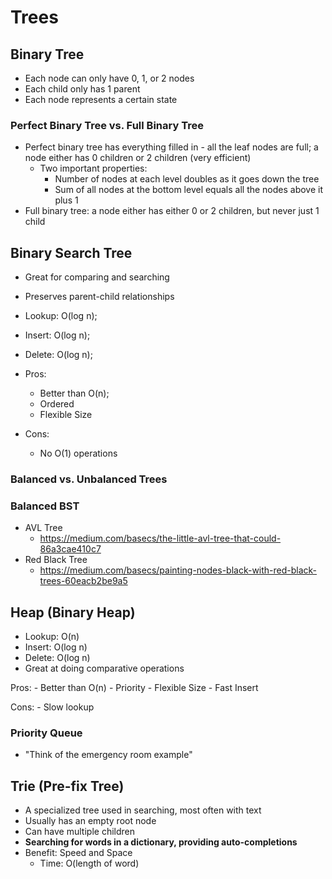 # Trees 

## Binary Tree 
  - Each node can only have 0, 1, or 2 nodes
  - Each child only has 1 parent 
  - Each node represents a certain state 

### Perfect Binary Tree vs. Full Binary Tree
  - Perfect binary tree has everything filled in - all the leaf nodes are full; a node either has 0 children or 2 children (very efficient)
    - Two important properties:
      - Number of nodes at each level doubles as it goes down the tree 
      - Sum of all nodes at the bottom level equals all the nodes above it plus 1
  - Full binary tree: a node either has either 0 or 2 children, but never just 1 child 

## Binary Search Tree
  - Great for comparing and searching
  - Preserves parent-child relationships
  - Lookup: O(log n);
  - Insert: O(log n);
  - Delete: O(log n);

  - Pros:
    - Better than O(n);
    - Ordered
    - Flexible Size 
  - Cons:
    - No O(1) operations 

### Balanced vs. Unbalanced Trees

### Balanced BST
  - AVL Tree
    - https://medium.com/basecs/the-little-avl-tree-that-could-86a3cae410c7
  - Red Black Tree 
    - https://medium.com/basecs/painting-nodes-black-with-red-black-trees-60eacb2be9a5

## Heap (Binary Heap)
  - Lookup: O(n)
  - Insert: O(log n)
  - Delete: O(log n)
  - Great at doing comparative operations

  Pros:
    - Better than O(n)
    - Priority
    - Flexible Size
    - Fast Insert

  Cons:
    - Slow lookup

### Priority Queue
  - "Think of the emergency room example"

## Trie (Pre-fix Tree)
  - A specialized tree used in searching, most often with text
  - Usually has an empty root node 
  - Can have multiple children
  - **Searching for words in a dictionary, providing auto-completions**
  - Benefit: Speed and Space 
    - Time: O(length of word)
    